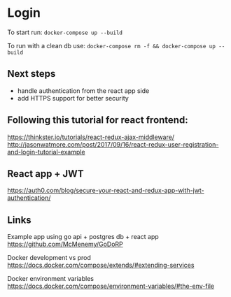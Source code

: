 # Login

To start run:
`docker-compose up --build`

To run with a clean db use:
`docker-compose rm -f && docker-compose up --build`

## Next steps

- handle authentication from the react app side
- add HTTPS support for better security

## Following this tutorial for react frontend:
https://thinkster.io/tutorials/react-redux-ajax-middleware/
http://jasonwatmore.com/post/2017/09/16/react-redux-user-registration-and-login-tutorial-example

## React app + JWT
https://auth0.com/blog/secure-your-react-and-redux-app-with-jwt-authentication/

## Links
Example app using go api + postgres db + react app 
https://github.com/McMenemy/GoDoRP

Docker development vs prod
https://docs.docker.com/compose/extends/#extending-services

Docker environment variables
https://docs.docker.com/compose/environment-variables/#the-env-file

